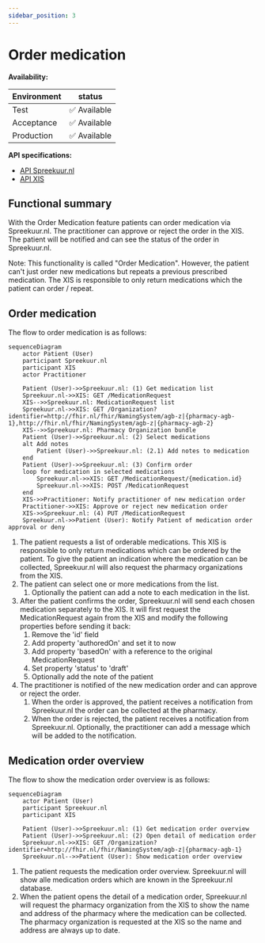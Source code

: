 ```yaml
---
sidebar_position: 3
---
```

# Order medication 
**Availability:**

| Environment | status       |
|-------------|--------------|
| Test        | ✅ Available  |
| Acceptance  | ✅ Available  |
| Production  | ✅ Available  |

**API specifications:**
* [API Spreekuur.nl](/openapi/medication-spreekuur)
* [API XIS](/openapi/medication-xis)

## Functional summary
With the Order Medication feature patients can order medication via Spreekuur.nl. The practitioner can approve or reject
the order in the XIS. The patient will be notified and can see the status of the order in Spreekuur.nl.

Note: This functionality is called "Order Medication". However, the patient can't just order new medications but repeats
a previous prescribed medication. The XIS is responsible to only return medications which the patient can order / repeat.

## Order medication
The flow to order medication is as follows:
```mermaid
sequenceDiagram
    actor Patient (User)
    participant Spreekuur.nl
    participant XIS
    actor Practitioner
    
    Patient (User)->>Spreekuur.nl: (1) Get medication list
    Spreekuur.nl->>XIS: GET /MedicationRequest
    XIS-->>Spreekuur.nl: MedicationRequest list
    Spreekuur.nl->>XIS: GET /Organization?identifier=http://fhir.nl/fhir/NamingSystem/agb-z|{pharmacy-agb-1},http://fhir.nl/fhir/NamingSystem/agb-z|{pharmacy-agb-2}
    XIS-->>Spreekuur.nl: Pharmacy Organization bundle
    Patient (User)->>Spreekuur.nl: (2) Select medications
    alt Add notes
        Patient (User)->>Spreekuur.nl: (2.1) Add notes to medication
    end
    Patient (User)->>Spreekuur.nl: (3) Confirm order
    loop for medication in selected medications
        Spreekuur.nl->>XIS: GET /MedicationRequest/{medication.id}
        Spreekuur.nl->>XIS: POST /MedicationRequest
    end
    XIS->>Practitioner: Notify practitioner of new medication order
    Practitioner->>XIS: Approve or reject new medication order
    XIS->>Spreekuur.nl: (4) PUT /MedicationRequest
    Spreekuur.nl->>Patient (User): Notify Patient of medication order approval or deny 
```
1. The patient requests a list of orderable medications. This XIS is responsible to only return medications which can be
    ordered by the patient. To give the patient an indication where the medication can be collected, Spreekuur.nl will also
    request the pharmacy organizations from the XIS. 
2. The patient can select one or more medications from the list.
   1. Optionally the patient can add a note to each medication in the list.
3. After the patient confirms the order, Spreekuur.nl will send each chosen medication separately to the XIS. It will 
   first request the MedicationRequest again from the XIS and modify the following properties before sending it back:
   1. Remove the 'id' field
   2. Add property 'authoredOn' and set it to now
   3. Add property 'basedOn' with a reference to the original MedicationRequest
   4. Set property 'status' to 'draft'
   5. Optionally add the note of the patient
4. The practitioner is notified of the new medication order and can approve or reject the order. 
   1. When the order is approved, the patient receives a notification from Spreekuur.nl the order can be collected at
      the pharmacy.
   2. When the order is rejected, the patient receives a notification from Spreekuur.nl. Optionally, the practitioner can 
      add a message which will be added to the notification.

## Medication order overview
The flow to show the medication order overview is as follows:
```mermaid
sequenceDiagram
    actor Patient (User)
    participant Spreekuur.nl
    participant XIS
    
    Patient (User)->>Spreekuur.nl: (1) Get medication order overview
    Patient (User)->>Spreekuur.nl: (2) Open detail of medication order
    Spreekuur.nl->>XIS: GET /Organization?identifier=http://fhir.nl/fhir/NamingSystem/agb-z|{pharmacy-agb-1}
    Spreekuur.nl-->>Patient (User): Show medication order overview
```
1. The patient requests the medication order overview. Spreekuur.nl will show alle medication orders which are known in
    the Spreekuur.nl database.
2. When the patient opens the detail of a medication order, Spreekuur.nl will request the pharmacy organization from
    the XIS to show the name and address of the pharmacy where the medication can be collected. The pharmacy organization
    is requested at the XIS so the name and address are always up to date.